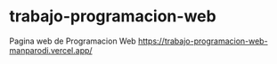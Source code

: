 # trabajo-programacion-web
 
Pagina web de Programacion Web
https://trabajo-programacion-web-manparodi.vercel.app/

